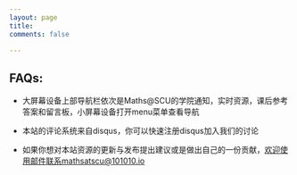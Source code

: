 ```yaml
---
layout: page
title: 
comments: false

---
```



## FAQs:


* 大屏幕设备上部导航栏依次是Maths@SCU的学院通知，实时资源，课后参考答案和留言板，小屏幕设备打开menu菜单查看导航

* 本站的评论系统来自disqus，你可以快速注册disqus加入我们的讨论

* 如果你想对本站资源的更新与发布提出建议或是做出自己的一份贡献，欢迎使用邮件联系mathsatscu@101010.io
